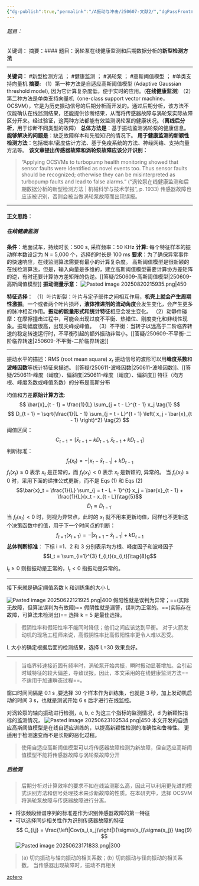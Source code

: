 ```yaml
---
{"dg-publish":true,"permalink":"/A振动与冲击/250607-文献2/","dgPassFrontmatter":true}
---
```



###### 题目：
关键词：
摘要：#### 题目：涡轮泵在线健康监测和后期数据分析的**新型检测方法**

---
**关键词：** #新型检测方法 ； #健康监测 ； #涡轮泵 ； #高斯阈值模型 ； #单类支持向量机 
**摘要:** 
（1）第一种方法是自适应高斯阈值模型 (Adaptive Gaussian threshold model), 因为它计算复杂度低，便于实时的应用。(**在线健康监测**)
（2）第二种方法是单类支持向量机（one-class support vector machine，OCSVM），它是为历史振动信号的后期分析而开发的。通过后期分析，该方法不仅能确认在线监测结果，还能提供诊断结果，从而将传感器故障与涡轮泵实际故障区分开来。经过验证，这两种方法都能有效监测涡轮泵的健康状况。（**离线后分析**，用于诊断不同类型的故障）
**总体方法是**：基于振动监测涡轮泵的健康信息。
**能够解决的问题是**：缺乏故障样本和先验知识的情况下。
**用于健康监测的新颖性检测方法**：包括概率/密度估计方法、基于免疫系统的方法、神经网络、支持向量方法等。
**该文章提出传感器故障和涡轮泵故障应该分开识别：**
>“Applying OCSVMs to turbopump health monitoring showed that sensor faults were identified as novel events too. Thus sensor faults should be recognized; otherwise they can be misinterpreted as turbopump faults and lead to false alarms.” (“涡轮泵在线健康监测和后期数据分析的新型检测方法 | 机械科学与技术学报”, p. 1933) 传感器故障也应该被识别，否则会被当做涡轮泵故障而出现误报。
---
#### 正文思路：
##### 在线健康监测
**条件**：地面试车，持续时长：500 s, 采样频率：50 KHz
**计算:** 每个特征样本的振动样本数设定为 N = 5,000 个，选择的时长是 100 ms
**要求**：为了确保异常事件的快速响应，在线监测算法需要有最小的计算复杂度。
高斯阈值模型是很新颖的在线检测算法，但是，输入向量是多维的，建立高斯阈值模型需要计算协方差矩阵的逆，有时还要计算协方差矩阵的伪逆。[[答疑/250609-高斯阈值模型\|250609-高斯阈值模型]]
**振动测量示意**：
![Pasted image 20250820215935.png|450](/img/user/0-Home/%E9%99%84%E4%BB%B6/Pasted%20image%2020250820215935.png)

**特征选择**：
（1）叶片断裂：叶片与定子部件之间相互作用，**机壳上就会产生周期性激振**。一个或者两个叶片损坏，**液体推进剂的流动角度**会发生变化，会产生更多的脉冲相互作用。**振动的能量形式和统计特征**相应会发生变化。
（2）动静件碰摩：在摩擦撞击过程中，可能会出现过度不平衡、热错位、刚度变化和非线性现象。振动幅度很高，出现尖峰或峰值。
（3）不平衡：当转子以远高于二阶临界转速的稳定转速运行时，不平衡引起的额外振动非常小。[[答疑/250609-不平衡-二阶临界转速\|250609-不平衡-二阶临界转速]]

---
振动水平的描述：RMS (root mean square) $x_r$
振动信号的波形可以用**峰度系数**和**波峰因数**等统计特征来描述。
[[答疑/250611-波峰因数\|250611-波峰因数]]、[[答疑/250611-峰度（峭度）、偏斜度\|250611-峰度（峭度）、偏斜度]]
特征（均方根、峰度系数或峰值系数）的分布是高斯分布

均值和方差**原始计算方法**:
$$
\bar{x}_{t - 1} = \frac{1}{L} \sum_{j = t - L}^{t - 1} x_j \tag{1}
$$
$$
D_{t - 1} = \sqrt{\frac{1}{L - 1} \sum_{j = t - L}^{t - 1} \left( x_j - \bar{x}_{t - 1} \right)^2} \tag{2}
$$
阈值区间：
$$
C_{t-1} = [\bar{x}_{t-1}-kD_{t-1},\bar{x}_{t-1}+kD_{t-1}]\tag{3}
$$
判断标准：
$$
f_t(x_t) = -\vert x_t - \bar{x}_{t - 1}\vert + kD_{t - 1}\tag{4}
$$
$f_t (x_t) ≥ 0$ 表示 $x_t$ 是正常的，而 $f_t (x_t) < 0$ 表示 $x_t$ 是新颖的, 异常的。
当 $f_t (x_t) ≥ 0$ 时，采用下面的递推公式更新，而不是 Eqs (1) 和 Eqs (2)
$$\bar{x}_t = \frac{1}{L} \sum_{j = t - L + 1}^{t} x_j = \bar{x}_{t - 1} + \frac{1}{L}(x_t - x_{t - L})\tag{5}$$
$$D_t \approx D_{t - 1} \cdot\tag{6}$$
当 $f_t (x_t) < 0$ 时，则视为异常点，此时的 $x_t$ 就不用来更新均值，同样也不更新这个决策函数中的值，用于下一个时间点的判断：
$$f_{t+1}(x_{t+1}) = -|x_{t+1} - \bar{x}_{t-1}| + kD_{t-1}\tag{7}$$
**总体判断标准**：
下标 i =1、2 和 3 分别表示均方根、峰度因子和波峰因子
$$I_t = \sum_{i=1}^{3} f_{i,t}(x_{i,t})\tag{8}g$$

$I_t≥0$ 则指振动是正常的，$I_t<0$ 指振动是异常的。

---
接下来就是确定阈值系数 k 和训练集的大小 L

![Pasted image 20250622121925.png|400](/img/user/0-Home/%E9%99%84%E4%BB%B6/Pasted%20image%2020250622121925.png)
假阳性就是误判为异常；==(实际无故障，但算法误判为有故障)==
假阴性就是漏警，误判为正常的。==(实际存在故障，可算法未检测出)==
选择 k = 5 是最佳选择。
>假阴性率和假阳性率不能同时降低；他们之间应该达到平衡。
>对于火箭发动机的现场工程师来说，高假阴性率比高假阳性率更令人难以忍受。

L 大小的确定根据后面的检测结果，选择 L=30 效果良好。

---
>当临界转速接近固有频率时，涡轮泵开始共振，瞬时振动显著增加。会引起时域特征的较大偏差，导致误报。因此，本文采用的在线健康监测方法==不适用于加速瞬态过程==。

窗口时间间隔是 0.1 s ,要选择 30 个样本作为训练集，也就是 3 秒，加上发动机启动的时间 3 s，也就是测试开始 6 s 后才进行在线监控。

对涡轮泵的轴向振动进行检测，a, b, c 为这三个指标的监测情况，d 为新颖性指标的监测情况，
![Pasted image 20250623102534.png|450](/img/user/0-Home/%E9%99%84%E4%BB%B6/Pasted%20image%2020250623102534.png)
本文开发的自适应高斯阈值模型是在线自适应训练的，以提高新颖性检测的准确性和鲁棒性。
更适用于检测速变而不是长期的恶化过程。


 >使用自适应高斯阈值模型可以将传感器故障检测为新故障，但自适应高斯阈值模型不能将传感器故障与涡轮泵故障分开
##### 后检测
>后期分析对计算效率的要求不如在线监测那么高，因此可以利用更先进的模式识别方法和信号处理技术来诊断故障的性质。在本研究中，选择 OCSVM 将涡轮泵故障与传感器故障进行分离。

- 将该频段频谱序列的标准差作为识别传感器故障的第一特征
- 可以选择同步相关性作为识别传感器故障的特征
$$ C_{i,j} = \frac{\left|Cov(s_i,s_j)\right|}{\sigma(s_i)\sigma(s_j)} \tag{9} $$
![Pasted image 20250623171833.png|300](/img/user/0-Home/%E9%99%84%E4%BB%B6/Pasted%20image%2020250623171833.png)
>(a) 切向振动与轴向振动的相关系数；(b) 切向振动与径向振动的相关系数。
>当传感器出现故障时，振动不再相关


[zotero](zotero://select/library/items/ARE86V72)
